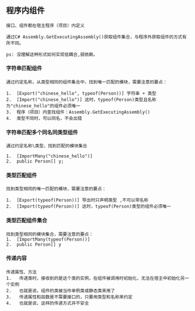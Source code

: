 ## 程序内组件

	接口、组件都在宿主程序（项目）内定义

	通过C# Assembly.GetExecutingAssembly()获取组件集合，与程序外获取组件的方式有所不同。

	ps: 没理解这种形式如何实现低耦合,弱依赖。


#### 字符串匹配组件
	
	通过约定名称，从类型相同的组件集合中，找到唯一匹配的模块，需要注意的要点：

	1.  [Export("chinese_hello", typeof(Person))] 字符串 + 类型 
    2.  [Import("chinese_hello")] 这时，typeof(Person)类型且名称为"chinese_hello"的组件必须唯一
    3.  程序（项目）内查找组件：Assembly.GetExecutingAssembly()
    4.  类型不同时，可以同名，不会出错

#### 字符串匹配多个同名同类型组件

	通过约定名称\类型，找到匹配的模块集合

	1.  [ImportMany("chinese_hello")] 
	2.  public Person[] y;

#### 类型匹配组件

	找到类型相同的唯一匹配的模块，需要注意的要点：

	1.  [Export(typeof(Person))] 导出时只声明类型 ,不可以带名称
	2.  [Import(typeof(Person))] 这时，typeof(Person)类型的组件必须唯一

#### 类型匹配组件集合

	找到类型相同的模块集合，需要注意的要点：
	1.  [ImportMany(typeof(Person))] 
	2.  public Person[] y

#### 传递内容

	传递属性、方法
	1.   传递类时，接收到的是这个类的实例，在组件被调用时初始化，无法在宿主中初始化另一个实例
	2.   也就是说，组件的类被当作单例类或静态类来用了
	3.   传递属性和函数是不需要接口的，只要用类型和名称来约定
	4.   也就是说，这样的传递方式并不安全